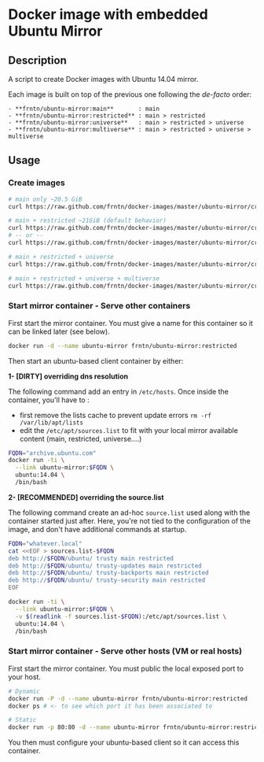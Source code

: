 # Docker image with embedded Ubuntu Mirror

## Description

A script to create Docker images with Ubuntu 14.04 mirror.

Each image is built on top of the previous one following the *de-facto* order:

    - **frntn/ubuntu-mirror:main**       : main
    - **frntn/ubuntu-mirror:restricted** : main > restricted
    - **frntn/ubuntu-mirror:universe**   : main > restricted > universe
    - **frntn/ubuntu-mirror:multiverse** : main > restricted > universe > multiverse

## Usage

### Create images

```bash
# main only ~20.5 GiB
curl https://raw.github.com/frntn/docker-images/master/ubuntu-mirror/createimages.sh | bash -s -- main

# main + restricted ~21GiB (default behavior)
curl https://raw.github.com/frntn/docker-images/master/ubuntu-mirror/createimages.sh | bash
# -- or --
curl https://raw.github.com/frntn/docker-images/master/ubuntu-mirror/createimages.sh | bash -s -- restricted

# main + restricted + universe
curl https://raw.github.com/frntn/docker-images/master/ubuntu-mirror/createimages.sh | bash -s -- universe

# main + restricted + universe + multiverse
curl https://raw.github.com/frntn/docker-images/master/ubuntu-mirror/createimages.sh | bash -s -- multiverse
```

### Start mirror container - Serve other containers

First start the mirror container.
You must give a name for this container so it can be linked later (see below).

```bash
docker run -d --name ubuntu-mirror frntn/ubuntu-mirror:restricted
```

Then start an ubuntu-based client container by either:

**1- [DIRTY] overriding dns resolution**

The following command add an entry in `/etc/hosts`.
Once inside the container, you'll have to :
- first remove the lists cache to prevent update errors `rm -rf /var/lib/apt/lists`
- edit the `/etc/apt/sources.list` to fit with your local mirror available content (main, restricted, universe....)

```bash
FQDN="archive.ubuntu.com"
docker run -ti \
  --link ubuntu-mirror:$FQDN \
  ubuntu:14.04 \
  /bin/bash
```

**2- [RECOMMENDED] overriding the source.list**

The following command create an ad-hoc `source.list` used along with the
container started just after.
Here, you're not tied to the configuration of the image, and don't have
additional commands at startup.

```bash
FQDN="whatever.local"
cat <<EOF > sources.list-$FQDN
deb http://$FQDN/ubuntu/ trusty main restricted
deb http://$FQDN/ubuntu/ trusty-updates main restricted
deb http://$FQDN/ubuntu/ trusty-backports main restricted
deb http://$FQDN/ubuntu/ trusty-security main restricted
EOF

docker run -ti \
  --link ubuntu-mirror:$FQDN \
  -v $(readlink -f sources.list-$FQDN):/etc/apt/sources.list \
  ubuntu:14.04 \
  /bin/bash
```

### Start mirror container - Serve other hosts (VM or real hosts)

First start the mirror container.
You must public the local exposed port to your host.

```bash
# Dynamic
docker run -P -d --name ubuntu-mirror frntn/ubuntu-mirror:restricted
docker ps # <- to see which port it has been associated to

# Static
docker run -p 80:80 -d --name ubuntu-mirror frntn/ubuntu-mirror:restricted
```

You then must configure your ubuntu-based client so it can access this container.